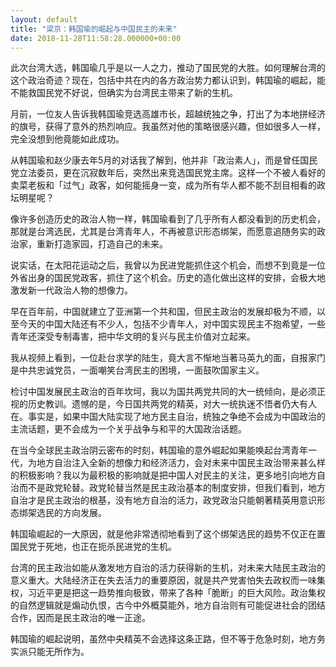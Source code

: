 ```yaml
---
layout: default
title: "梁京：韩国瑜的崛起与中国民主的未来"
date: 2018-11-28T11:58:28.000000+00:00
---
```


此次台湾大选，韩国瑜几乎是以一人之力，推动了国民党的大胜。如何理解台湾的这个政治奇迹？现在，包括中共在内的各方政治势力都认识到，韩国瑜的崛起，能不能救国民党不好说，但确实为台湾民主带来了新的生机。

月前，一位友人告诉我韩国瑜竞选高雄市长，超越统独之争，打出了为本地拼经济的旗号，获得了意外的热烈响应。我虽然对他的策略很感兴趣，但如很多人一样，完全没想到他竟能如此成功。

从韩国瑜和赵少康去年5月的对话我了解到，他并非「政治素人」，而是曾任国民党立法委员，更在沉寂数年后，突然出来竞选国民党主席。这样一个不被人看好的卖菜老板和「过气」政客，如何能摇身一变，成为所有华人都不能不刮目相看的政坛明星呢？

像许多创造历史的政治人物一样，韩国瑜看到了几乎所有人都没看到的历史机会，那就是台湾选民，尤其是台湾青年人，不再被意识形态绑架，而愿意追随务实的政治家，重新打造家园，打造自己的未来。

说实话，在太阳花运动之后，我曾以为民进党能抓住这个机会，而想不到竟是一位外省出身的国民党政客，抓住了这个机会。历史的造化做出这样的安排，会极大地激发新一代政治人物的想像力。

早在百年前，中国就建立了亚洲第一个共和国，但民主政治的发展却极为不顺，以至今天的中国大陆还有不少人，包括不少青年人，对中国实现民主不抱希望，一些青年还深受专制毒害，把中华文明的复兴与民主价值对立起来。

我从视频上看到，一位赴台求学的陆生，竟大言不惭地当著马英九的面，自报家门是中共忠诚党员，一面嘲笑台湾民主的困境，一面鼓吹国家主义。

检讨中国发展民主政治的百年坎坷，我以为国共两党共同的大一统倾向，是必须正视的历史教训。遗憾的是，今日国共两党的精英，对大一统执迷不悟者仍大有人在。事实是，如果中国大陆实现了地方民主自治，统独之争绝不会成为中国政治的主流话题，更不会成为一个关乎战争与和平的大国政治话题。

在当今全球民主政治阴云密布的时刻，韩国瑜的意外崛起如果能唤起台湾青年一代，为地方自治注入全新的想像力和经济活力，会对未来中国民主政治带来甚么样的积极影响？我以为最积极的影响就是把中国人对民主的关注，更多地引向地方自治而不是政党轮替。政党轮替当然是民主政治基本的制度安排，但我们看到，地方自治才是民主政治的根基，没有地方自治的活力，政党政治只能朝著精英用意识形态绑架选民的方向发展。

韩国瑜崛起的一大原因，就是他非常透彻地看到了这个绑架选民的趋势不仅正在置国民党于死地，也正在扼杀民进党的生机。

台湾的民主政治如能从激发地方自治的活力获得新的生机，对未来大陆民主政治的意义重大。大陆经济正在失去活力的重要原因，就是共产党害怕失去政权而一味集权，习近平更是把这一趋势推向极致，带来了各种「脆断」的巨大风险。政治集权的自然逻辑就是煽动仇恨，古今中外概莫能外，地方自治则有可能促进社会的团结合作，因而是民主政治的唯一正途。

韩国瑜的崛起说明，虽然中央精英不会选择这条正路，但不等于危急时刻，地方务实派只能无所作为。

